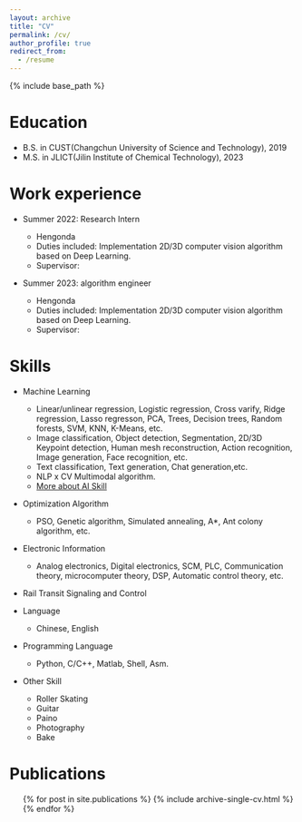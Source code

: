 ```yaml
---
layout: archive
title: "CV"
permalink: /cv/
author_profile: true
redirect_from:
  - /resume
---
```


{% include base_path %}

Education
======
* B.S. in CUST(Changchun University of Science and Technology), 2019
* M.S. in JLICT(Jilin Institute of Chemical Technology), 2023

Work experience
======
* Summer 2022: Research Intern
  * Hengonda
  * Duties included: Implementation 2D/3D computer vision algorithm based on Deep Learning.
  * Supervisor: 

* Summer 2023: algorithm engineer
  * Hengonda
  * Duties included: Implementation 2D/3D computer vision algorithm based on Deep Learning.
  * Supervisor:
  
Skills
======
* Machine Learning
  * Linear/unlinear regression, Logistic regression, Cross varify, Ridge regression, Lasso regresson, PCA, Trees, Decision trees, Random forests, SVM, KNN, K-Means, etc.
  * Image classification, Object detection, Segmentation, 2D/3D Keypoint detection, Human mesh reconstruction, Action recognition, Image generation, Face recognition, etc.
  * Text classification, Text generation, Chat generation,etc.
  * NLP x CV Multimodal algorithm.
  * [More about AI Skill](https://divided7.github.io/markdown/)
* Optimization Algorithm
  * PSO, Genetic algorithm, Simulated annealing, A*, Ant colony algorithm, etc.
* Electronic Information
  * Analog electronics, Digital electronics, SCM, PLC, Communication theory, microcomputer theory, DSP, Automatic control theory, etc.
* Rail Transit Signaling and Control
* Language
  * Chinese, English
* Programming Language
  * Python, C/C++, Matlab, Shell, Asm.

* Other Skill
  * Roller Skating
  * Guitar
  * Paino
  * Photography
  * Bake

Publications
======
  <ul>{% for post in site.publications %}
    {% include archive-single-cv.html %}
  {% endfor %}</ul>
  
  

